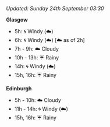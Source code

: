 *Updated: Sunday 24th September 03:30*

**Glasgow**

* 5h: :cyclone: Windy (:cloud:)
* 6h: :cyclone: Windy (:cloud:) [:cloud: as of 2h]
* 7h - 9h: :cloud: Cloudy
* 10h - 13h: :umbrella: Rainy
* 14h: :cyclone: Windy (:cloud:)
* 15h, 16h: :umbrella: Rainy

**Edinburgh**

* 5h - 10h: :cloud: Cloudy
* 11h - 14h: :cyclone: Windy (:cloud:)
* 15h, 16h: :umbrella: Rainy
